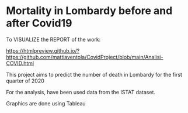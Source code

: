 # Mortality in Lombardy before and after Covid19

To VISUALIZE the REPORT of the work:

https://htmlpreview.github.io/?https://github.com/mattiaventola/CovidProject/blob/main/Analisi-COVID.html



This project aims to predict the number of death in Lombardy for the first quarter of 2020

For the analysis, have been used data from the ISTAT dataset.

Graphics are done using Tableau
